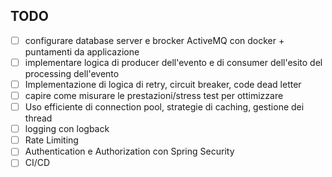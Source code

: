 ## TODO
- [ ] configurare database server e brocker ActiveMQ con docker + puntamenti da applicazione
- [ ] implementare logica di producer dell'evento e di consumer dell'esito del processing dell'evento
- [ ] Implementazione di logica di retry, circuit breaker, code dead letter
- [ ] capire come misurare le prestazioni/stress test per ottimizzare 
- [ ] Uso efficiente di connection pool, strategie di caching, gestione dei thread
- [ ] logging con logback
- [ ] Rate Limiting
- [ ] Authentication e Authorization con Spring Security
- [ ] CI/CD

